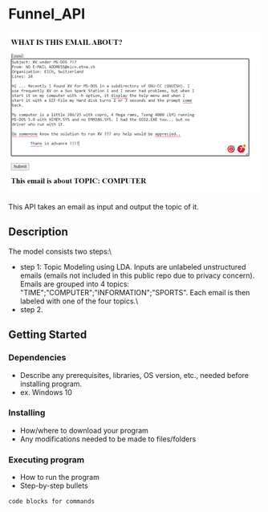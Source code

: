 # Funnel_API
 ![this is an image](image/API.png)


This API takes an email as input and output the topic of it.

## Description

The model consists two steps:\
* step 1: Topic Modeling using LDA. Inputs are unlabeled unstructured emails (emails not included in this public repo due to privacy concern). Emails are grouped into 4 topics: "TIME";"COMPUTER";"INFORMATION";"SPORTS". Each email is then labeled with one of the four topics.\
* step 2. 

## Getting Started

### Dependencies

* Describe any prerequisites, libraries, OS version, etc., needed before installing program.
* ex. Windows 10

### Installing

* How/where to download your program
* Any modifications needed to be made to files/folders

### Executing program

* How to run the program
* Step-by-step bullets
```
code blocks for commands
```
